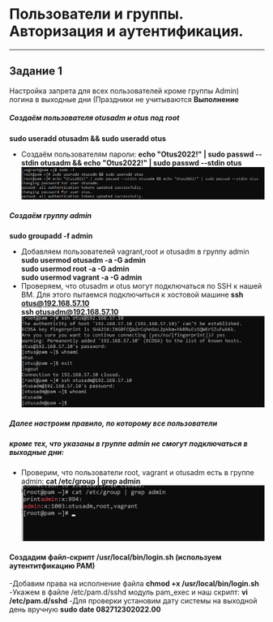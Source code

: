 # Пользователи и группы. Авторизация и аутентификация.
_______________________________________________________
## Задание 1
Настройка запрета для всех пользователей кроме группы Admin) логина в выходные дни (Праздники не учитываются
**Выполнение**
##### Создаём пользователя otusadm и otus  под  root
  **sudo useradd otusadm && sudo useradd otus**
- Создаём пользователям пароли:
**echo "Otus2022!" | sudo passwd --stdin otusadm && echo "Otus2022!" | sudo passwd --stdin otus** <br>
  ![img](images/1%20add%20users.png)
##### Создаём группу admin
**sudo groupadd -f admin**
- Добавляем пользователей vagrant,root и otusadm в группу admin
**sudo usermod otusadm -a -G admin <br>
  sudo usermod root -a -G admin <br>
  sudo usermod vagrant -a -G admin**<br>
- Проверяем, что otusadm и otus могут подключаться по SSH к нашей ВМ. Для этого пытаемся 
подключиться к хостовой машине
**ssh otus@192.168.57.10 <br>
  ssh otusadm@192.168.57.10**<br>
![img](images/2%20users%20ssh.png)
##### Далее настроим правило, по которому все пользователи <br>
##### кроме тех, что указаны в группе admin не смогут подключаться в выходные дни:<br>
- Проверим, что пользователи root, vagrant и otusadm есть в группе admin:
**cat /etc/group | grep admin**
  ![img](images/3%20check%20admin.png)
#### Создадим файл-скрипт /usr/local/bin/login.sh (используем аутентитфикацию  PAM)
-Добавим права на исполнение файла
**chmod +x /usr/local/bin/login.sh**
-Укажем в файле /etc/pam.d/sshd модуль pam_exec и наш скрипт:
**vi /etc/pam.d/sshd**
-Для проверки установим дату системы на выходной день вручную
**sudo date 082712302022.00**
